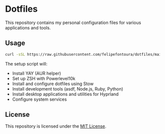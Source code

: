 # Dotfiles

This repository contains my personal configuration files for various applications and tools.

## Usage

```sh
curl -sSL https://raw.githubusercontent.com/felipefontoura/dotfiles/main/setup-hyprland.sh | bash
```


The setup script will:

- Install YAY (AUR helper)
- Set up ZSH with Powerlevel10k
- Install and configure dotfiles using Stow
- Install development tools (asdf, Node.js, Ruby, Python)
- Install desktop applications and utilities for Hyprland
- Configure system services

## License

This repository is licensed under the [MIT License](https://mit-license.org/).
